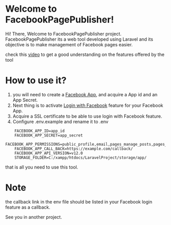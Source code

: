 
# Welcome to FacebookPagePublisher!

Hi! There, Welcome to FacebookPagePublisher project.
FacebookPagePublisher its a web tool developed using Laravel and its objective is to make management of Facebook pages easier.

check this [video](https://youtu.be/6NbnvlIAiHA) to get a good understanding on the features offered by the tool 


# How to use it?

 1. you will need to create a  [Facebook App](https://developers.facebook.com/), and acquire a App id and an App Secret.
 2. Next thing is to activate [Login with Facebook](https://developers.facebook.com/products/facebook-login/) feature for your Facebook App.
 3. Acquire a SSL certificate to be able to use login with Facebook feature.
 4. Configure .env.example and rename it to .env
```
    FACEBOOK_APP_ID=app_id
    FACEBOOK_APP_SECRET=app_secret
    FACEBOOK_APP_PERMISSIONS=public_profile,email,pages_manage_posts,pages_show_list,pages_read_engagement
    FACEBOOK_APP_CALL_BACK=https://example.com/callback/
    FACEBOOK_APP_API_VERSION=v12.0
    STORAGE_FOLDER=C:/xampp/htdocs/LaravelProject/storage/app/
```
that is all you need to use this tool.
# Note
the callback link in the env file should be listed in your Facebook login feature as a callback.

See you in another project.
